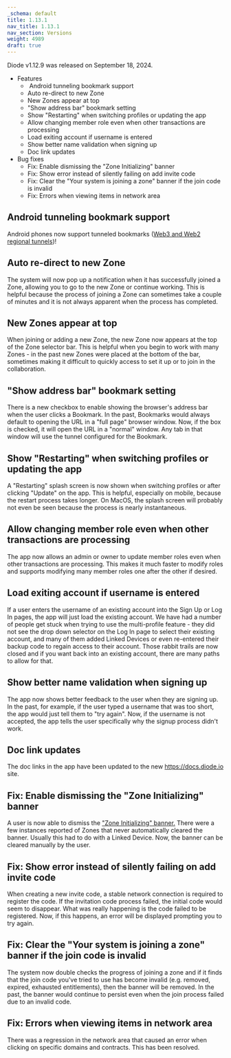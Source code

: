 ```yaml
---
_schema: default
title: 1.13.1
nav_title: 1.13.1
nav_section: Versions
weight: 4989
draft: true
---
```

Diode v1.12.9 was released on September 18, 2024.

* Features
  * &nbsp;Android tunneling bookmark support
  * Auto re-direct to new Zone
  * New Zones appear at top
  * "Show address bar" bookmark setting
  * Show "Restarting" when switching profiles or updating the app
  * Allow changing member role even when other transactions are processing
  * Load exiting account if username is entered
  * Show better name validation when signing up
  * Doc link updates
* Bug fixes
  * Fix: Enable dismissing the "Zone Initializing" banner
  * Fix: Show error instead of silently failing on add invite code
  * Fix: Clear the "Your system is joining a zone" banner if the join code is invalid
  * Fix: Errors when viewing items in network area

## Android tunneling bookmark support

Android phones now support tunneled bookmarks (<a href="/docs/features/regional-tunnels/" target="_blank" rel="noopener">Web3 and Web2 regional tunnels</a>)!

## Auto re-direct to new Zone

The system will now pop up a notification when it has successfully joined a Zone, allowing you to go to the new Zone or continue working.  This is helpful because the process of joining a Zone can sometimes take a couple of minutes and it is not always apparent when the process has completed.

## New Zones appear at top

When joining or adding a new Zone, the new Zone now appears at the top of the Zone selector bar. This is helpful when you begin to work with many Zones - in the past new Zones were placed at the bottom of the bar, sometimes making it difficult to quickly access to set it up or to join in the collaboration.

## "Show address bar" bookmark setting

There is a new checkbox to enable showing the browser's address bar when the user clicks a Bookmark.  In the past, Bookmarks would always default to opening the URL in a "full page" browser window.  Now, if the box is checked, it will open the URL in a "normal" window.  Any tab in that window will use the tunnel configured for the Bookmark.

## Show "Restarting" when switching profiles or updating the app

A "Restarting" splash screen is now shown when switching profiles or after clicking "Update" on the app. This is helpful, especially on mobile, because the restart process takes longer. On MacOS, the splash screen will probably not even be seen because the process is nearly instantaneous.

## Allow changing member role even when other transactions are processing

The app now allows an admin or owner to update member roles even when other transactions are processing.  This makes it much faster to modify roles and supports modifying many member roles one after the other if desired.

## Load exiting account if username is entered

If a user enters the username of an existing account into the Sign Up or Log In pages, the app will just load the existing account.  We have had a number of people get stuck when trying to use the multi-profile feature - they did not see the drop down selector on the Log In page to select their existing account, and many of them added Linked Devices or even re-entered their backup code to regain access to their account.  Those rabbit trails are now closed and if you want back into an existing account, there are many paths to allow for that.

## Show better name validation when signing up

The app now shows better feedback to the user when they are signing up.  In the past, for example, if the user typed a username that was too short, the app would just tell them to "try again".  Now, if the username is not accepted, the app tells the user specifically why the signup process didn't work.

## Doc link updates

The doc links in the app have been updated to the new https://docs.diode.io site.

## Fix: Enable dismissing the "Zone Initializing" banner

A user is now able to dismiss the <a href="/docs/faq/what-does-the-zone-initializing-banner-mean/" target="_blank" rel="noopener">"Zone Initializing" banner.</a>  There were a few instances reported of Zones that never automatically cleared the banner.  Usually this had to do with a Linked Device.  Now, the banner can be cleared manually by the user.

## Fix: Show error instead of silently failing on add invite code

When creating a new invite code, a stable network connection is required to register the code.  If the invitation code process failed, the initial code would seem to disappear.  What was really happening is the code failed to be registered.  Now, if this happens, an error will be displayed prompting you to try again.

## Fix: Clear the "Your system is joining a zone" banner if the join code is invalid

The system now double checks the progress of joining a zone and if it finds that the join code you've tried to use has become invalid (e.g. removed, expired, exhausted entitlements), then the banner will be removed.  In the past, the banner would continue to persist even when the join process failed due to an invalid code.

## Fix: Errors when viewing items in network area

There was a regression in the network area that caused an error when clicking on specific domains and contracts.  This has been resolved.